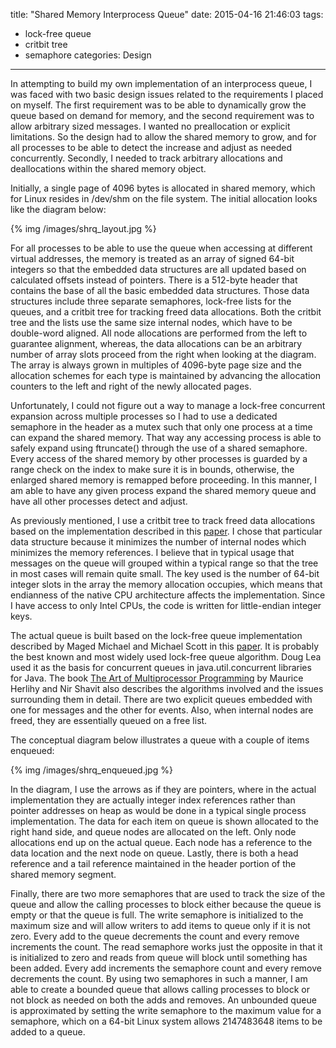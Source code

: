 title: "Shared Memory Interprocess Queue"
date: 2015-04-16 21:46:03
tags:
- lock-free queue
- critbit tree
- semaphore
categories: Design
---

In attempting to build my own implementation of an interprocess queue, I was faced with two basic design issues related to the requirements I placed on myself.  The first requirement was to be able to dynamically grow the queue based on demand for memory, and the second requirement was to allow arbitrary sized messages.  I wanted no preallocation or explicit limitations.  So the design had to allow the shared memory to grow, and for all processes to be able to detect the increase and adjust as needed concurrently.  Secondly, I needed to track arbitrary allocations and deallocations within the shared memory object.  

Initially, a single page of 4096 bytes is allocated in shared memory, which for Linux resides in /dev/shm on the file system.  The initial allocation looks like the diagram below:

{% img /images/shrq_layout.jpg %}

For all processes to be able to use the queue when accessing at different virtual addresses, the memory is treated as an array of signed 64-bit integers so that the embedded data structures are all updated based on calculated offsets instead of pointers.  There is a 512-byte header that contains the base of all the basic embedded data structures.  Those data structures include three separate semaphores, lock-free lists for the queues, and a critbit tree for tracking freed data allocations.  Both the critbit tree and the lists use the same size internal nodes, which have to be double-word aligned.  All node allocations are performed from the left to guarantee alignment, whereas, the data allocations can be an arbitrary number of array slots proceed from the right when looking at the diagram.  The array is always grown in multiples of 4096-byte page size and the allocation schemes for each type is maintained by advancing the allocation counters to the left and right of the newly allocated pages.

Unfortunately, I could not figure out a way to manage a lock-free concurrent expansion across multiple processes so I had to use a dedicated semaphore in the header as a mutex such that only one process at a time can expand the shared memory.  That way any accessing process is able to safely expand using ftruncate() through the use of a shared semaphore.  Every access of the shared memory by other processes is guarded by a range check on the index to make sure it is in bounds, otherwise, the enlarged shared memory is remapped before proceeding.  In this manner, I am able to have any given process expand the shared memory queue and have all other processes detect and adjust.

As previously mentioned, I use a critbit tree to track freed data allocations based on the implementation described in this [paper](https://www.imperialviolet.org/binary/critbit.pdf).  I chose that particular data structure because it minimizes the number of internal nodes which minimizes the memory references.  I believe that in typical usage that messages on the queue will grouped within a typical range so that the tree in most cases will remain quite small.  The key used is the number of 64-bit integer slots in the array the memory allocation occupies, which means that endianness of the native CPU architecture affects the implementation.  Since I have access to only Intel CPUs, the code is written for little-endian integer keys.

The actual queue is built based on the lock-free queue implementation described by Maged Michael and Michael Scott in this [paper](http://www.research.ibm.com/people/m/michael/podc-1996.pdf).  It is probably the best known and most widely used lock-free queue algorithm.  Doug Lea used it as the basis for concurrent queues in java.util.concurrent libraries for Java.  The book <u>The Art of Multiprocessor Programming</u> by Maurice Herlihy and Nir Shavit also describes the algorithms involved and the issues surrounding them in detail.  There are two explicit queues embedded with one for messages and the other for events.  Also, when internal nodes are freed, they are essentially queued on a free list.

The conceptual diagram below illustrates a queue with a couple of items enqueued:

{% img /images/shrq_enqueued.jpg %}

In the diagram, I use the arrows as if they are pointers, where in the actual implementation they are actually integer index references rather than pointer addresses on heap as would be done in a typical single process implementation.  The data for each item on queue is shown allocated to the right hand side, and queue nodes are allocated on the left.  Only node allocations end up on the actual queue.  Each node has a reference to the data location and the next node on queue.  Lastly, there is both a head reference and a tail reference maintained in the header portion of the shared memory segment.

Finally, there are two more semaphores that are used to track the size of the queue and allow the calling processes to block either because the queue is empty or that the queue is full.  The write semaphore is initialized to the maximum size and will allow writers to add items to queue only if it is not zero.  Every add to the queue decrements the count and every remove increments the count.  The read semaphore works just the opposite in that it is initialized to zero and reads from queue will block until something has been added.  Every add increments the semaphore count and every remove decrements the count.  By using two semaphores in such a manner, I am able to create a bounded queue that allows calling processes to block or not block as needed on both the adds and removes.  An unbounded queue is approximated by setting the write semaphore to the maximum value for a semaphore, which on a 64-bit Linux system allows 2147483648 items to be added to a queue.  
